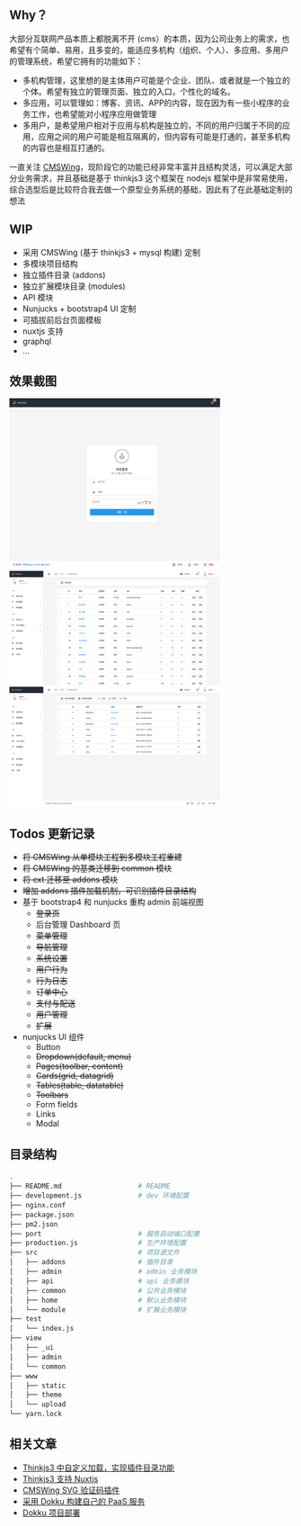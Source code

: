## Why？
大部分互联网产品本质上都脱离不开 (cms）的本质，因为公司业务上的需求，也希望有个简单、易用，且多变的，能适应多机构（组织、个人）、多应用、多用户的管理系统，希望它拥有的功能如下：

- 多机构管理，这里想的是主体用户可能是个企业、团队、或者就是一个独立的个体。希望有独立的管理页面、独立的入口，个性化的域名。
- 多应用，可以管理如：博客、资讯、APP的内容，现在因为有一些小程序的业务工作，也希望能对小程序应用做管理
- 多用户，是希望用户相对于应用与机构是独立的，不同的用户归属于不同的应用，应用之间的用户可能是相互隔离的，但内容有可能是打通的，甚至多机构的内容也是相互打通的。

一直关注 [CMSWing](https://github.com/arterli/CmsWing)，现阶段它的功能已经非常丰富并且结构灵活，可以满足大部分业务需求，并且基础是基于 thinkjs3 这个框架在 nodejs 框架中是非常易使用，综合选型后是比较符合我去做一个原型业务系统的基础，因此有了在此基础定制的想法

## WIP

- 采用 CMSWing (基于 thinkjs3 + mysql 构建) 定制
- 多模块项目结构
- 独立插件目录 (addons)
- 独立扩展模块目录 (modules)
- API 模块
- Nunjucks + bootstrap4 UI 定制
- 可插拔前后台页面模板
- nuxtjs 支持
- graphql
- ...


## 效果截图
<img src="https://github.com/baisheng/cmswing-custom/blob/master/screenshot/user_login.png?raw=true" width="375">
<img src="https://github.com/baisheng/cmswing-custom/blob/master/screenshot/admin_menu_index.png?raw=true" width="375">
<img src="https://github.com/baisheng/cmswing-custom/blob/master/screenshot/admin_model_index.png?raw=true" width="375">

## Todos 更新记录

- ~~将 CMSWing 从单模块工程到多模块工程重建~~
- ~~将 CMSWing 的基类迁移到 common 模块~~
- ~~将 ext 迁移至 addons 模块~~
- ~~增加 addons 插件加载机制，可识别插件目录结构~~
- 基于 bootstrap4 和 nunjucks 重构 admin 前端视图
    - ~~登录页~~
    - 后台管理 Dashboard 页
    - ~~菜单管理~~
    - ~~导航管理~~
    - ~~系统设置~~
    - ~~用户行为~~
    - ~~行为日志~~
    - ~~订单中心~~
    - ~~支付与配送~~
    - ~~用户管理~~
    - ~~扩展~~
- nunjucks UI 组件
    - Button
    - ~~Dropdown(default, menu)~~
    - ~~Pages(toolbar, content)~~
    - ~~Cards(grid, datagrid)~~
    - ~~Tables(table, datatable)~~
    - ~~Toolbars~~
    - Form fields
    - Links
    - Modal

## 目录结构 
```bash
.
├── README.md                   # README
├── development.js              # dev 环境配置
├── nginx.conf
├── package.json
├── pm2.json
├── port                        # 服务启动端口配置
├── production.js               # 生产环境配置
├── src                         # 项目源文件
│   ├── addons                  # 插件目录
│   ├── admin                   # admin 业务模块
│   ├── api                     # api 业务模块
│   ├── common                  # 公共业务模块
│   ├── home                    # 默认业务模块
│   └── module                  # 扩展业务模块
├── test
│   └── index.js
├── view
│   ├── _ui
│   ├── admin
│   └── common
├── www
│   ├── static
│   ├── theme
│   └── upload
└── yarn.lock

```

## 相关文章
- [Thinkjs3 中自定义加载，实现插件目录功能](https://www.jianshu.com/p/df9346a1d0bb)
- [Thinkjs3 支持 Nuxtjs](https://www.jianshu.com/p/16feed3a5715)
- [CMSWing SVG 验证码插件](https://github.com/baisheng/cmswing-ext-captcha)
- [采用 Dokku 构建自己的 PaaS 服务](https://www.jianshu.com/p/476cb3b8a64d)
- [Dokku 项目部署](https://www.jianshu.com/p/f5951d860446)